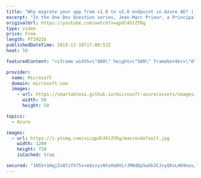 ```yaml
---
title: "Why migrate your app from v1.0 to v2.0 endpoint in Azure AD? | One Dev Question: Jean-Marc Prieur"
excerpt: "In the One Dev Question series, Jean-Marc Prieur, a Principal Program Manager working on the Microsoft identity platform, explains endpoints and the advantages of using the v2.0 endpoint over the v1.0 endpoint.  Get more information at: https://docs.microsoft.com/azure/active-directory/develop/ Create"
originalUrl: https://youtube.com/watch?v=qpdC45tZYDg
type: video
price: Free
length: PT1M23S
publishedDateTime: 2019-12-16T17:00:53Z
heat: 50

featuredContent: "<iframe width=\"800\" height=\"500\" frameborder=\"0\" src=\"https://www.youtube.com/embed/qpdC45tZYDg\" allow=\"accelerometer; autoplay; encrypted-media; gyroscope; picture-in-picture\" allowfullscreen></iframe>"

provider:
  name: Microsoft
  domain: microsoft.com
  images:
    - url: https://smartableai.github.io/microsoft-azure/assets/images/organizations/microsoft.com-50x50.jpg
      width: 50
      height: 50

topics:
  - Azure

images:
  - url: https://i.ytimg.com/vi/qpdC45tZYDg/maxresdefault.jpg
    width: 1280
    height: 720
    isCached: true

secured: "1NSS+1HqjZsQTzfh75v+ebzzysNtoOa0VLrJM0dDp5wXk3CJvyQ6vLH09nuv/zvYzfzMQuSSukxioIDPN3FgCmoKYTvENhBJaRS7+/zkK389Gx+VWhe8CLaQQcCsXKVtLHv4Fg7KC0grNxCxXKPoEyamyKpuAoppUlrHNrZZ9Iy4SdcIX0PadmqD5wkrOQdjWclbv6rTM1DeC2iVKHDG4X+buAcyrAl7ZwfpeKg0OZOTaKV71hnqKFXMOGi9TlpzFAOvKrCmMEND2AK9CiNoi0dAwyY6HG0wwr5ngrFLhmUHY+dPMgQzgqvnsa2XtZNiQuDIk/49e07KkWu0rlx9XyPwy9L/N4KV2wDBF9TKLYgSz2fCZD39Ic506eKTG+AE8NE9I62wHOK+5Fo9J/ci/o5qf4Nu+3GxekdUFCCnzPs=;9pcbvbdIt958e4HWqZJRyg=="
---
```


